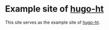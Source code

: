 # Example site of [hugo-ht](https://github.com/hongtaoh/hugo-ht)

This site serves as the example site of [hugo-ht](https://github.com/hongtaoh/hugo-ht).